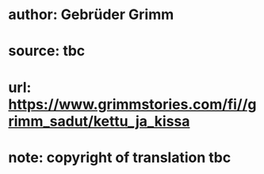 # author: Gebrüder Grimm
# source: tbc
# url: https://www.grimmstories.com/fi//grimm_sadut/kettu_ja_kissa
# note: copyright of translation tbc


